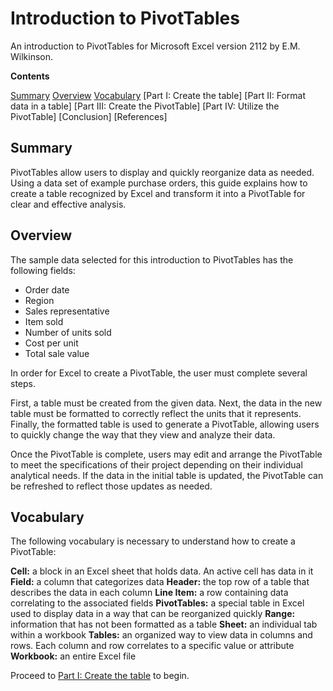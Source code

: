 # Introduction to PivotTables

An introduction to PivotTables for Microsoft Excel version 2112 by E.M. Wilkinson.

__Contents__

[Summary](#summary)
[Overview](#overview)
[Vocabulary](#vocabulary)
[Part I: Create the table]
[Part II: Format data in a table]
[Part III: Create the PivotTable]
[Part IV: Utilize the PivotTable]
[Conclusion]
[References]

## Summary
PivotTables allow users to display and quickly reorganize data as needed.
Using a data set of example purchase orders, this guide explains how to create a table recognized by Excel and transform it into a PivotTable for clear and effective analysis.

## Overview
The sample data selected for this introduction to PivotTables has the following fields: 

* Order date
* Region
* Sales representative
* Item sold
* Number of units sold
* Cost per unit
* Total sale value

In order for Excel to create a PivotTable, the user must complete several steps.

First, a table must be created from the given data.
Next, the data in the new table must be formatted to correctly reflect the units that it represents.
Finally, the formatted table is used to generate a PivotTable, allowing users to quickly change the way that they view and analyze their data.

Once the PivotTable is complete, users may edit and arrange the PivotTable to meet the specifications of their project depending on their individual analytical needs.
If the data in the initial table is updated, the PivotTable can be refreshed to reflect those updates as needed.

## Vocabulary
The following vocabulary is necessary to understand how to create a PivotTable:

__Cell:__ a block in an Excel sheet that holds data. An active cell has data in it
__Field:__ a column that categorizes data
__Header:__ the top row of a table that describes the data in each column
__Line Item:__  a row containing data correlating to the associated fields
__PivotTables:__ a special table in Excel used to display data in a way that can be reorganized quickly
__Range:__ information that has not been formatted as a table
__Sheet:__ an individual tab within a workbook
__Tables:__ an organized way to view data in columns and rows. Each column and row correlates to a specific value or attribute
__Workbook:__ an entire Excel file

Proceed to [Part I: Create the table](create-table.md) to begin.
